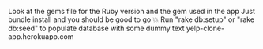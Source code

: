

Look at the gems file for the Ruby version and the gem used in the app
Just bundle install and you should be good to go :collision:
Run "rake db:setup" or "rake db:seed" to populate database with some dummy text
yelp-clone-app.herokuapp.com
